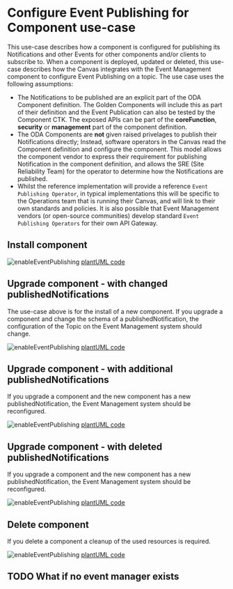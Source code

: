 # Configure Event Publishing for Component use-case

This use-case describes how a component is configured for publishing its Notifications and other Events for other components and/or clients to subscribe to.  When a component is deployed, updated or deleted, this use-case describes how the Canvas integrates with the Event Management component to configure Event Publishing on a topic. The use case uses the following assumptions:

* The Notifications to be published are an explicit part of the ODA Component definition. The Golden Components will include this as part of their definition and the Event Publication can also be tested by the Component CTK. The exposed APIs can be part of the **coreFunction**, **security** or **management** part of the component definition.
* The ODA Components are **not** given raised privelages to publish their Notifications directly; Instead, software operators in the Canvas read the Component definition and configure the component. This model allows the component vendor to express their requirement for publishing Notification in the component definition, and allows the SRE (Site Reliability Team) for the operator to determine how the Notifications are published. 
* Whilst the reference implementation will provide a reference `Event Publishing Operator`, in typical implementations this will be specific to the Operations team that is running their Canvas, and will link to their own standards and policies. It is also possible that Event Management vendors (or open-source communities) develop standard `Event Publishing Operators` for their own API Gateway.

## Install component

![enableEventPublishing](http://www.plantuml.com/plantuml/proxy?cache=no&src=https://raw.githubusercontent.com/tmforum-oda/oda-canvas-ctk/6-event-publishing-subscription-use-cases/usecase-library/pumlFiles/enableEventPublishing.puml)
[plantUML code](pumlFiles/enableEventPublishing.puml)

## Upgrade component - with changed publishedNotifications

The use-case above is for the install of a new component. If you upgrade a component and change the schema of a publishedNotification, the configuration of the Topic on the Event Management system should change.

![enableEventPublishing](http://www.plantuml.com/plantuml/proxy?cache=no&src=https://raw.githubusercontent.com/tmforum-oda/oda-canvas-ctk/6-event-publishing-subscription-use-cases/usecase-library/pumlFiles/enableEventPublishing-with-modify.puml)
[plantUML code](pumlFiles/enableEventPublishing-with-modify.puml)

## Upgrade component - with additional publishedNotifications

If you upgrade a component and the new component has a new publishedNotification, the Event Management system should be reconfigured.

![enableEventPublishing](http://www.plantuml.com/plantuml/proxy?cache=no&src=https://raw.githubusercontent.com/tmforum-oda/oda-canvas-ctk/6-event-publishing-subscription-use-cases/usecase-library/pumlFiles/enableEventPublishing-with-add.puml)
[plantUML code](pumlFiles/enableEventPublishing-with-add.puml)

## Upgrade component - with deleted publishedNotifications

If you upgrade a component and the new component has a new publishedNotification, the Event Management system should be reconfigured.


![enableEventPublishing](http://www.plantuml.com/plantuml/proxy?cache=no&src=https://raw.githubusercontent.com/tmforum-oda/oda-canvas-ctk/6-event-publishing-subscription-use-cases/usecase-library/pumlFiles/enableEventPublishing-with-delete.puml)
[plantUML code](pumlFiles/enableEventPublishing-with-delete.puml)

## Delete component 

If you delete a component a cleanup of the used resources is required.

![enableEventPublishing](http://www.plantuml.com/plantuml/proxy?cache=no&src=https://raw.githubusercontent.com/tmforum-oda/oda-canvas-ctk/6-event-publishing-subscription-use-cases/usecase-library/pumlFiles/enableEventPublishing-delete.puml)
[plantUML code](pumlFiles/enableEventPublishing-delete.puml)

## TODO What if no event manager exists

